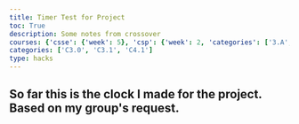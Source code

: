 ```yaml
---
title: Timer Test for Project
toc: True
description: Some notes from crossover
courses: {'csse': {'week': 5}, 'csp': {'week': 2, 'categories': ['3.A', '5.B']}, 'csa': {'week': 6}}
categories: ['C3.0', 'C3.1', 'C4.1']
type: hacks
---
```

## So far this is the clock I made for the project. Based on my group's request.
<html lang="en">
<head>
    <meta charset="UTF-8">
    <meta name="viewport" content="width=device-width, initial-scale=1.0">
    <title>Display Local Time</title>
</head>
<body>
    <div id="time"></div>
    <script>
        // Get the current date and time
        const now = new Date();
        // Get the hours, minutes, and seconds
        const hours = now.getHours();
        const minutes = now.getMinutes();
        const seconds = now.getSeconds();
        // Display the time in a 12-hour format with AM/PM
        const ampm = hours >= 12 ? 'PM' : 'AM';
        const formattedHours = hours % 12 || 12; // Convert 0 to 12 for 12 AM
        const timeString = `${formattedHours}:${minutes.toString().padStart(2, '0')}:${seconds.toString().padStart(2, '0')} ${ampm}`;
        // Display the time on the webpage
        const timeElement = document.getElementById('time'); // Change 'time' to the ID of your HTML element
        timeElement.textContent = timeString;
        function updateClock() {
            // Get the current date and time
            const now = new Date();
            // Get the hours, minutes, and seconds
            const hours = now.getHours();
            const minutes = now.getMinutes();
            const seconds = now.getSeconds();
            // Display the time in a 12-hour format with AM/PM
            const ampm = hours >= 12 ? 'PM' : 'AM';
            const formattedHours = hours % 12 || 12; // Convert 0 to 12 for 12 AM
            const timeString = `${formattedHours}:${minutes.toString().padStart(2, '0')}:${seconds.toString().padStart(2, '0')} ${ampm}`;
            // Display the time on the webpage
            const timeElement = document.getElementById('time'); // Change 'time' to the ID of your HTML element
            timeElement.textContent = timeString;
        }
        // Call updateClock initially to set the time
        updateClock();
        // Update the clock every second
        setInterval(updateClock, 1000);
    </script>
</body>
</html>
